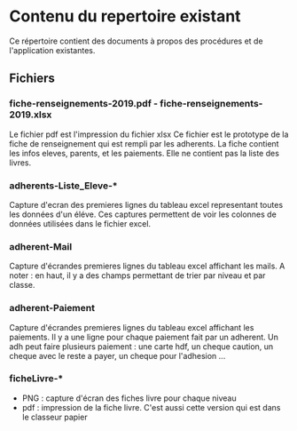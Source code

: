 # Contenu du repertoire **existant**

Ce répertoire contient des documents à propos des procédures et de l'application existantes.

## Fichiers

### fiche-renseignements-2019.pdf - fiche-renseignements-2019.xlsx
Le fichier pdf est l'impression du fichier xlsx
Ce fichier est le prototype de la fiche de renseignement qui est rempli par les adherents. 
La fiche contient les infos eleves, parents, et les paiements. Elle ne contient pas la liste des livres.

### adherents-Liste_Eleve-*
Capture d'ecran des premieres lignes du tableau excel representant toutes les données d'un éléve.
Ces captures permettent de voir les colonnes de données utilisées dans le fichier excel.

### adherent-Mail
Capture d'écrandes premieres lignes du tableau excel affichant les mails. 
A noter : en haut, il y a des champs permettant de trier par niveau et par classe.

### adherent-Paiement
Capture d'écrandes premieres lignes du tableau excel affichant les paiements. 
Il y a une ligne pour chaque paiement fait par un adherent.
Un adh peut faire plusieurs paiement : une carte hdf, un cheque caution, un cheque avec le reste a payer, un cheque pour l'adhesion ...

### ficheLivre-*
* PNG : capture d'écran des fiches livre pour chaque niveau
* pdf : impression de la fiche livre. C'est aussi cette version qui est dans le classeur papier